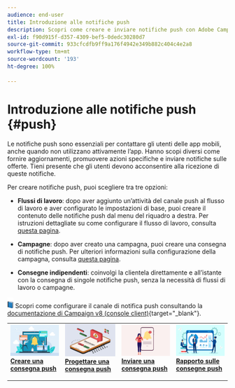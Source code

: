 ```yaml
---
audience: end-user
title: Introduzione alle notifiche push
description: Scopri come creare e inviare notifiche push con Adobe Campaign Web
exl-id: f90d915f-d357-4309-bef5-0dedc30280d7
source-git-commit: 933cfcdfb9ff9a176f4942e349b882c404c4e2a8
workflow-type: tm+mt
source-wordcount: '193'
ht-degree: 100%

---
```


# Introduzione alle notifiche push {#push}

Le notifiche push sono essenziali per contattare gli utenti delle app mobili, anche quando non utilizzano attivamente l’app. Hanno scopi diversi come fornire aggiornamenti, promuovere azioni specifiche e inviare notifiche sulle offerte. Tieni presente che gli utenti devono acconsentire alla ricezione di queste notifiche.

Per creare notifiche push, puoi scegliere tra tre opzioni:

* **Flussi di lavoro**: dopo aver aggiunto un’attività del canale push al flusso di lavoro e aver configurato le impostazioni di base, puoi creare il contenuto delle notifiche push dal menu del riquadro a destra. Per istruzioni dettagliate su come configurare il flusso di lavoro, consulta [questa pagina](../workflows/gs-workflows.md).

* **Campagne**: dopo aver creato una campagna, puoi creare una consegna di notifiche push. Per ulteriori informazioni sulla configurazione della campagna, consulta [questa pagina](../campaigns/gs-campaigns.md).

* **Consegne indipendenti**: coinvolgi la clientela direttamente e all’istante con la consegna di singole notifiche push, senza la necessità di flussi di lavoro o campagne.

![](../assets/do-not-localize/book.png) Scopri come configurare il canale di notifica push consultando la [documentazione di Campaign v8 (console client)](https://experienceleague.adobe.com/docs/campaign/campaign-v8/campaigns/send/push.html?lang=it){target="_blank"}.

<table style="table-layout:fixed"><tr style="border: 0;">
<td>
<a href="create-push.md">
<img alt="Lead" src="assets/do-not-localize/push_create.jpeg">
</a>
<div><a href="create-push.md"><strong>Creare una consegna push</strong>
</div>
<p>
</td>
<td>
<a href="content-push.md">
<img alt="Non frequente" src="assets/do-not-localize/push_design.jpeg">
</a>
<div>
<a href="content-push.md"><strong>Progettare una consegna push<strong></strong></a>
</div>
<p></td>
<td>
<a href="send-push.md">
<img alt="Convalida" src="assets/do-not-localize/push_send.jpeg">
</a>
<div>
<a href="send-push.md"><strong>Inviare una consegna push</strong></a>
</div>
<p>
</td>
<td>
<a href="send-push.md">
<img alt="Convalida" src="assets/do-not-localize/push_report.jpeg">
</a>
<div>
<a href="send-push.md"><strong>Rapporto sulle consegne push</strong></a>
</div>
<p>
</td>
</tr></table>
